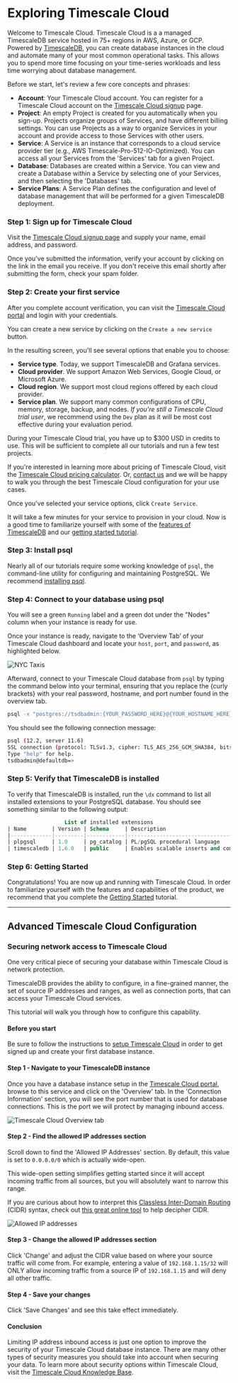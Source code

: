 # Exploring Timescale Cloud

Welcome to Timescale Cloud. Timescale Cloud is a a managed TimescaleDB service 
hosted in 75+ regions in AWS, Azure, or GCP. Powered 
by [TimescaleDB][timescale-features], you can create database instances in the 
cloud and automate many of your most common operational tasks. This allows you 
to spend more time focusing on your time-series workloads and less time worrying 
about database management.

Before we start, let's review a few core concepts and phrases:

- **Account**: Your Timescale Cloud account. You can register for a Timescale Cloud account on the [Timescale Cloud signup][sign-up] page.
- **Project**: An empty Project is created for you automatically when you sign-up. Projects organize groups of Services, and have different billing settings. You can use Projects as a way to organize Services in your account and provide access to those Services with other users.
- **Service**: A Service is an instance that corresponds to a cloud service provider tier (e.g., AWS Timescale-Pro-512-IO-Optimized). You can access all your Services from the 'Services' tab for a given Project.
- **Database**: Databases are created within a Service. You can view and create a Database within a Service by selecting one of your Services, and then selecting the 'Databases' tab.
- **Service Plans**: A Service Plan defines the configuration and level of database management that will be performed for a given TimescaleDB deployment.

### Step 1: Sign up for Timescale Cloud

Visit the [Timescale Cloud signup page][sign-up] and supply your name, email address, and password.

Once you've submitted the information, verify your account by clicking on the link in the
email you receive. If you don't receive this email shortly after submitting the form,
check your spam folder.

### Step 2: Create your first service

After you complete account verification, you can visit the [Timescale Cloud portal][timescale-cloud-portal] 
and login with your credentials.

You can create a new service by clicking on the `Create a new service` button.

In the resulting screen, you'll see several options that enable you to choose:

- **Service type**. Today, we support TimescaleDB and Grafana services.
- **Cloud provider**. We support Amazon Web Services, Google Cloud, or Microsoft Azure.
- **Cloud region**. We support most cloud regions offered by each cloud provider.
- **Service plan**. We support many common configurations of CPU, memory, storage, backup, and nodes. *If you're still a Timescale Cloud trial user*, we recommend using the `Dev` plan as it will be most cost effective during your evaluation period.

<highlight type="tip">
During your Timescale Cloud trial, you have up to $300 USD in credits to use.
This will be sufficient to complete all our tutorials and run a few test projects.
</highlight>

If you're interested in learning more about pricing of Timescale Cloud, visit the
[Timescale Cloud pricing calculator][timescale-pricing]. Or, [contact us][contact]
and we will be happy to walk you through the best Timescale Cloud configuration
for your use cases.

Once you've selected your service options, click `Create Service`.

It will take a few minutes for your service to provision in your cloud. Now is
a good time to familiarize yourself with some of the [features of TimescaleDB][using-timescale]
and our [getting started tutorial][getting-started].

### Step 3: Install psql

Nearly all of our tutorials require some working knowledge of `psql`, the command-line
utility for configuring and maintaining PostgreSQL. We recommend
[installing psql][install-psql].

### Step 4: Connect to your database using psql

You will see a green `Running` label and a green dot under the "Nodes" column when 
your instance is ready for use.

Once your instance is ready, navigate to the ‘Overview Tab’ of your Timescale
Cloud dashboard and locate your `host`, `port`, and `password`, as highlighted below.

<img class="main-content__illustration" src="https://s3.amazonaws.com/docs.timescale.com/hello-timescale/NYC_figure1_1.png" alt="NYC Taxis"/>

Afterward, connect to your Timescale Cloud database from `psql`
by typing the command below into your terminal,
ensuring that you replace the {curly brackets} with your real
password, hostname, and port number found in the overview tab.

```bash
psql -x "postgres://tsdbadmin:{YOUR_PASSWORD_HERE}@{YOUR_HOSTNAME_HERE}:{YOUR_PORT_HERE}/defaultdb?sslmode=require"
```

You should see the following connection message:

```bash
psql (12.2, server 11.6)
SSL connection (protocol: TLSv1.3, cipher: TLS_AES_256_GCM_SHA384, bits: 256, compression: off)
Type "help" for help.
tsdbadmin@defaultdb=>
```

### Step 5: Verify that TimescaleDB is installed

To verify that TimescaleDB is installed, run the `\dx` command
to list all installed extensions to your PostgreSQL database.
You should see something similar to the following output:

```sql
                  List of installed extensions
| Name        | Version | Schema     | Description                                  |
|-------------|---------|------------|----------------------------------------------|
| plpgsql     | 1.0     | pg_catalog | PL/pgSQL procedural language                 |
| timescaledb | 1.6.0   | public     | Enables scalable inserts and complex queries |
```

### Step 6: Getting Started

Congratulations! You are now up and running with Timescale Cloud. In order to
familiarize yourself with the features and capabilities of the product, we
recommend that you complete the [Getting Started][getting-started] tutorial.

---

## Advanced Timescale Cloud Configuration

### Securing network access to Timescale Cloud

One very critical piece of securing your database within Timescale Cloud is network protection.

TimescaleDB provides the ability to configure, in a fine-grained manner, the
set of source IP addresses and ranges, as well as connection ports, that can
access your Timescale Cloud services.

This tutorial will walk you through how to configure this capability.

#### Before you start

Be sure to follow the instructions to [setup Timescale Cloud][timescale-cloud-install] in order to
get signed up and create your first database instance.

#### Step 1 - Navigate to your TimescaleDB instance

Once you have a database instance setup in the [Timescale Cloud portal][timescale-cloud-portal],
browse to this service and click on the 'Overview' tab. In the 'Connection Information'
section, you will see the port number that is used for database connections. This is
the port we will protect by managing inbound access.

<img class="main-content__illustration" src="https://assets.iobeam.com/images/docs/screenshots-for-securing-timescale-cloud/overview-tab.png" alt="Timescale Cloud Overview tab"/>

#### Step 2 - Find the allowed IP addresses section

Scroll down to find the 'Allowed IP Addresses' section. By default, this value is set to
`0.0.0.0/0` which is actually wide-open.

<highlight type="warning">
This wide-open setting simplifies getting started since it will accept incoming traffic from all sources, but you will absolutely want to narrow this range.
</highlight>

If you are curious about how to interpret this [Classless Inter-Domain Routing][cidr-wiki] (CIDR) syntax,
check out [this great online tool][cidr-tool] to help decipher CIDR.

<img class="main-content__illustration" src="https://assets.iobeam.com/images/docs/screenshots-for-securing-timescale-cloud/allowed-ip.png" alt="Allowed IP addresses"/>

#### Step 3 - Change the allowed IP addresses section

Click 'Change' and adjust the CIDR value based on where your source traffic will come from.
For example, entering a value of `192.168.1.15/32` will ONLY allow incoming traffic from a
source IP of `192.168.1.15` and will deny all other traffic.

#### Step 4 - Save your changes
Click 'Save Changes' and see this take effect immediately.

#### Conclusion
Limiting IP address inbound access is just one option to improve the security of your Timescale
Cloud database instance. There are many other types of security measures you should take into
account when securing your data. To learn more about security options within Timescale Cloud,
visit the [Timescale Cloud Knowledge Base][timescale-cloud-kb].

[timescale-cloud-install]: /getting-started/installation/timescale-cloud/installation-timescale-cloud
[cidr-wiki]: https://en.wikipedia.org/wiki/Classless_Inter-Domain_Routing
[cidr-tool]: http://www.subnet-calculator.com/cidr.php
[timescale-cloud-kb]: https://kb.timescale.cloud/en/collections/1600092-security
 
[timescale-cloud-portal]: http://portal.timescale.cloud
[sign-up]: https://www.timescale.com/cloud-signup
[timescale-features]: https://www.timescale.com/products
[timescale-pricing]: https://www.timescale.com/products#cloud-pricing
[contact]: https://www.timescale.com/contact
[using-timescale]: /using-timescaledb
[getting-started]: /timescaledb/:currentProduct:/getting-started/
[install-psql]: /getting-started/install-psql-tutorial

